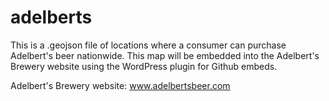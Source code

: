 # adelberts

This is a .geojson file of locations where a consumer can purchase Adelbert's beer nationwide. This map will be embedded into the Adelbert's Brewery website using the WordPress plugin for Github embeds.

Adelbert's Brewery website: www.adelbertsbeer.com
